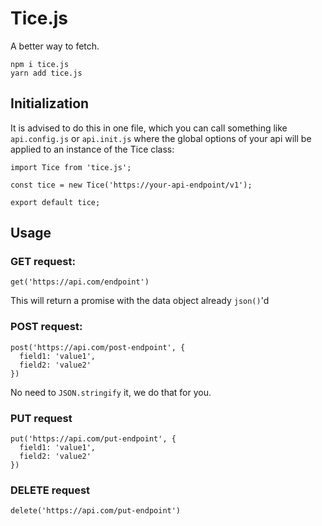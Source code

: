 # Tice.js

A better way to fetch.

```
npm i tice.js
yarn add tice.js
```

## Initialization

It is advised to do this in one file, which you can call something like `api.config.js` or `api.init.js` where the global options of your api will be applied to an instance of the Tice class:

```
import Tice from 'tice.js';

const tice = new Tice('https://your-api-endpoint/v1');

export default tice;
```

## Usage

### GET request:

```
get('https://api.com/endpoint')
```

This will return a promise with the data object already `json()`'d

### POST request:

```
post('https://api.com/post-endpoint', {
  field1: 'value1',
  field2: 'value2'
})
```

No need to `JSON.stringify` it, we do that for you.

### PUT request

```
put('https://api.com/put-endpoint', {
  field1: 'value1',
  field2: 'value2'
})
```

### DELETE request

```
delete('https://api.com/put-endpoint')
```
